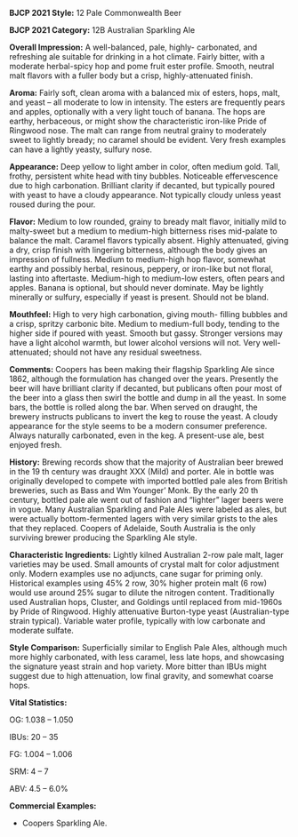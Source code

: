 <b>BJCP 2021 Style:</b> 12 Pale Commonwealth Beer

<b>BJCP 2021 Category:</b> 12B Australian Sparkling Ale

<b>Overall Impression:</b> A well-balanced, pale, highly-
carbonated, and refreshing ale suitable for drinking in a hot
climate. Fairly bitter, with a moderate herbal-spicy hop and
pome fruit ester profile. Smooth, neutral malt flavors with a
fuller body but a crisp, highly-attenuated finish.

<b>Aroma:</b> Fairly soft, clean aroma with a balanced mix of esters,
hops, malt, and yeast – all moderate to low in intensity. The
esters are frequently pears and apples, optionally with a very
light touch of banana. The hops are earthy, herbaceous, or
might show the characteristic iron-like Pride of Ringwood
nose. The malt can range from neutral grainy to moderately
sweet to lightly bready; no caramel should be evident. Very
fresh examples can have a lightly yeasty, sulfury nose.

<b>Appearance:</b> Deep yellow to light amber in color, often
medium gold. Tall, frothy, persistent white head with tiny
bubbles. Noticeable effervescence due to high carbonation.
Brilliant clarity if decanted, but typically poured with yeast to
have a cloudy appearance. Not typically cloudy unless yeast
roused during the pour.

<b>Flavor:</b> Medium to low rounded, grainy to bready malt flavor,
initially mild to malty-sweet but a medium to medium-high
bitterness rises mid-palate to balance the malt. Caramel flavors
typically absent. Highly attenuated, giving a dry, crisp finish
with lingering bitterness, although the body gives an
impression of fullness. Medium to medium-high hop flavor,
somewhat earthy and possibly herbal, resinous, peppery, or
iron-like but not floral, lasting into aftertaste. Medium-high to
medium-low esters, often pears and apples. Banana is optional,
but should never dominate. May be lightly minerally or sulfury,
especially if yeast is present. Should not be bland.

<b>Mouthfeel:</b> High to very high carbonation, giving mouth-
filling bubbles and a crisp, spritzy carbonic bite. Medium to
medium-full body, tending to the higher side if poured with
yeast. Smooth but gassy. Stronger versions may have a light
alcohol warmth, but lower alcohol versions will not. Very well-
attenuated; should not have any residual sweetness.

<b>Comments:</b> Coopers has been making their flagship
Sparkling Ale since 1862, although the formulation has
changed over the years. Presently the beer will have brilliant
clarity if decanted, but publicans often pour most of the beer
into a glass then swirl the bottle and dump in all the yeast. In
some bars, the bottle is rolled along the bar. When served on
draught, the brewery instructs publicans to invert the keg to
rouse the yeast. A cloudy appearance for the style seems to be a
modern consumer preference. Always naturally carbonated,
even in the keg. A present-use ale, best enjoyed fresh.

<b>History:</b> Brewing records show that the majority of Australian
beer brewed in the 19 th century was draught XXX (Mild) and
porter. Ale in bottle was originally developed to compete with
imported bottled pale ales from British breweries, such as Bass
and Wm Younger’ Monk. By the early 20 th century, bottled pale
ale went out of fashion and “lighter” lager beers were in vogue.
Many Australian Sparkling and Pale Ales were labeled as ales,
but were actually bottom-fermented lagers with very similar
grists to the ales that they replaced. Coopers of Adelaide, South
Australia is the only surviving brewer producing the Sparkling
Ale style.

<b>Characteristic Ingredients:</b> Lightly kilned Australian 2-row
pale malt, lager varieties may be used. Small amounts of crystal
malt for color adjustment only. Modern examples use no
adjuncts, cane sugar for priming only. Historical examples
using 45% 2 row, 30% higher protein malt (6 row) would use
around 25% sugar to dilute the nitrogen content. Traditionally
used Australian hops, Cluster, and Goldings until replaced
from mid-1960s by Pride of Ringwood. Highly attenuative
Burton-type yeast (Australian-type strain typical). Variable
water profile, typically with low carbonate and moderate
sulfate.

<b>Style Comparison:</b> Superficially similar to English Pale Ales,
although much more highly carbonated, with less caramel, less
late hops, and showcasing the signature yeast strain and hop
variety. More bitter than IBUs might suggest due to high
attenuation, low final gravity, and somewhat coarse hops.

<b>Vital Statistics:</b>

OG: 1.038 – 1.050

IBUs: 20 – 35

FG: 1.004 – 1.006

SRM: 4 – 7

ABV: 4.5 – 6.0%

<b>Commercial Examples:</b>
- Coopers Sparkling Ale.
